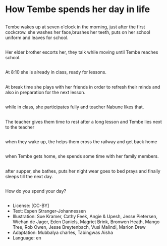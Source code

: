 # How Tembe spends her day in life

##
Tembe wakes up at seven o'clock in
the morning, just after the first
cockcrow.
she washes her face,brushes her
teeth, puts on her school uniform
and leaves for school.

##
Her elder brother
escorts her, they talk
while moving until
Tembe reaches school.

##
At 8:10 she is already in
class, ready for lessons.

##
At break time she plays with her
friends in order to refresh their
minds and also in preparation for
the next lesson.

##
while in class, she
participates fully and
teacher Nabune likes
that.

##
The teacher gives them
time to rest after a long
lesson and Tembe lies
next to the teacher

##
when they wake up, the
helps them cross the
railway and get back
home

##
when Tembe gets home, she spends some time with her
family members.

##
after supper, she
bathes, puts her night
wear goes to bed prays
and finally sleeps till
the next day.

##
How do you spend your day?

##
* License: [CC-BY]
* Text: Espen Stranger-Johannessen
* Illustration: Sue Kramer, Cathy Feek, Angie & Upesh, Jesse Pietersen, Wiehan de Jager, Eden Daniels, Magriet Brink, Bronwen Heath, Mango Tree, Rob Owen, Jesse Breytenbach, Vusi Malindi, Marion Drew
* Adaptation: Mubbalya charles, Tabingwas Aisha
* Language: en

